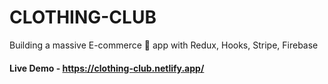 # CLOTHING-CLUB
Building a massive E-commerce 🛒 app with Redux, Hooks, Stripe, Firebase

#### Live Demo - https://clothing-club.netlify.app/
